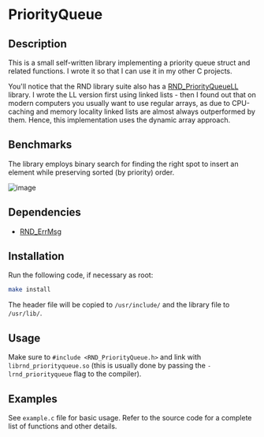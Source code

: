 # PriorityQueue

## Description

This is a small self-written library implementing a priority queue struct and related functions.
I wrote it so that I can use it in my other C projects.

You'll notice that the RND library suite also has a [RND\_PriorityQueueLL](https://github.com/randoragon/randoutils/tree/master/c-libs/priorityqueueLL)
library. I wrote the LL version first using linked lists - then I found out that on modern computers
you usually want to use regular arrays, as due to CPU-caching and memory locality linked lists are
almost always outperformed by them. Hence, this implementation uses the dynamic array approach.

## Benchmarks

The library employs binary search for finding the right spot to insert an element while preserving
sorted (by priority) order.

![image](https://github.com/randoragon/randoutils/tree/master/c-libs/priorityqueue/benchmark.png)

## Dependencies

- [RND\_ErrMsg](https://github.com/randoragon/randoutils/tree/master/c-libs/errmsg)

## Installation

Run the following code, if necessary as root:

```sh
make install
```

The header file will be copied to `/usr/include/` and the library file to `/usr/lib/`.

## Usage

Make sure to `#include <RND_PriorityQueue.h>` and link with `librnd_priorityqueue.so` (this is usually
done by passing the `-lrnd_priorityqueue` flag to the compiler).

## Examples

See `example.c` file for basic usage. Refer to the source code for a complete list of functions
and other details.
